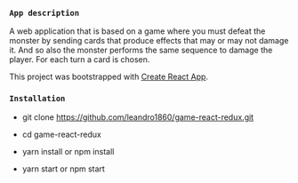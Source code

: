 ### `App description`

A web application that is based on a game where you must defeat the monster by sending cards that produce effects that may or may not damage it. And so also the monster performs the same sequence to damage the player. For each turn a card is chosen.

This project was bootstrapped with [Create React App](https://github.com/facebook/create-react-app).

### `Installation`

- git clone https://github.com/leandro1860/game-react-redux.git

- cd game-react-redux

- yarn install or npm install

- yarn start or npm start
